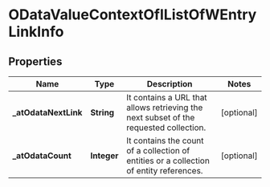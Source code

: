 # ODataValueContextOfIListOfWEntryLinkInfo

## Properties
Name | Type | Description | Notes
------------ | ------------- | ------------- | -------------
**_atOdataNextLink** | **String** | It contains a URL that allows retrieving the next subset of the requested collection. |  [optional]
**_atOdataCount** | **Integer** | It contains the count of a collection of entities or a collection of entity references. |  [optional]

